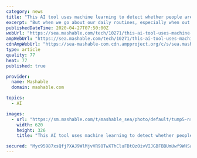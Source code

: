 ```yaml
---
category: news
title: "This AI tool uses machine learning to detect whether people are social distancing properly"
excerpt: "But when we go about our daily routines, especially when out on a grocery run or heading to the hospital, social distancing can be a challenging task to uphold. And some of us just have God awful spatial awareness in general."
publishedDateTime: 2020-04-27T07:50:00Z
webUrl: "https://sea.mashable.com/tech/10271/this-ai-tool-uses-machine-learning-to-detect-whether-people-are-social-distancing-properly"
ampWebUrl: "https://sea.mashable.com/tech/10271/this-ai-tool-uses-machine-learning-to-detect-whether-people-are-social-distancing-properly?amp=1"
cdnAmpWebUrl: "https://sea-mashable-com.cdn.ampproject.org/c/s/sea.mashable.com/tech/10271/this-ai-tool-uses-machine-learning-to-detect-whether-people-are-social-distancing-properly?amp=1"
type: article
quality: 77
heat: 77
published: true

provider:
  name: Mashable
  domain: mashable.com

topics:
  - AI

images:
  - url: "https://sm.mashable.com/t/mashable_sea/photo/default/tump5-nstfield-image-socialmediavar-1586911100_p856.620.jpg"
    width: 620
    height: 326
    title: "This AI tool uses machine learning to detect whether people are social distancing properly"

secured: "Myc95987xsQfjPXAJ9WlMjvVR98TwXThCluFBtQzOivVIJGBFBBUmUwf9WHSapLjhQuYNzFLxEqE8W9/y6hmEDjHbZZa0yI2Vp/JGHU75ypSJ/Ir3MQMkURa9z8Bon1N688tXkMzE8jZw68o3/CdJMxNy1B92YPgeO+J51WtOEVuKOgO0gYXqs+uUCgLgP+wc8qEb0KVDym3cbQouIRjJ8vxiBinsUQF6UYSPNvL3a98flm7ntplti8wDfifq+Kii5eoDsAkzTxAl2F+CCoXMT1KGIjsyhGG8iUu8Yl+1l+Cl0zSLBflf0BMUIpLVDIVAtiQwRrrtUQMcdZNZBZC1qsMcPATZwtEgroBypmZgnovOM2IL8Gqo/88lZ4hmxaowFEBv1ykNekvPhHmcgJgVq4YqIg8yB8UYsa+VZDlejUjIL7rnnGETytkGtZ5ZenQhLgyJkoYAfMTJ+2JGc+UdFAeortZF6qkrjJRbDhzuc8=;u4OlWpVWT+EDViMuJfQoAQ=="
---
```


